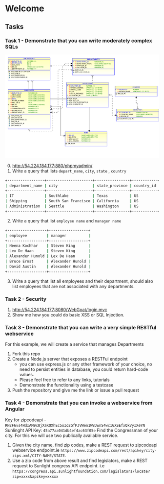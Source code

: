 # Welcome

## Tasks

### Task 1 - Demonstrate that you can write moderately complex SQLs
![](db/hr_er.png)

 0. http://54.224.184.177:880/phpmyadmin/
 1. Write a query that lists `depart_name`, `city`, `state` , `country`

 ```bash
 +-----------------+---------------------+----------------+------------+
 | department_name | city                | state_province | country_id |
 +-----------------+---------------------+----------------+------------+
 | IT              | Southlake           | Texas          | US         |
 | Shipping        | South San Francisco | California     | US         |
 | Administration  | Seattle             | Washington     | US         |
 +-----------------+---------------------+----------------+------------+
 ```
 2. Write a query that list `employee name` and `manager name`

 ```bash
+------------------+------------------+
| employee         | manager          |
+------------------+------------------+
| Neena Kochhar    | Steven King      |
| Lex De Haan      | Steven King      |
| Alexander Hunold | Lex De Haan      |
| Bruce Ernst      | Alexander Hunold |
| David Austin     | Alexander Hunold |
+------------------+------------------+
 ```
 3. Write a query that list all employees and their department, should also list employees that are not associated with any departments.

### Task 2 - Security
 1. http://54.224.184.177:8080/WebGoat/login.mvc
 2. Show me how you could do basic XSS or SQL Injection.

### Task 3 - Demonstrate that you can write a very simple RESTful webservice
 For this example, we will create a service that manages Departments
 1. Fork this repo
 2. Create a Node.js server that exposes a RESTFul endpoint
    - you can use express.js or any other framework of your choice, no need to persist entities in database, you could return hard-code values.
    - Please feel free to refer to any links, tutorials
    - Demonstrate the functionality using a testcase
 3. Push the repository and give me the link or issue a pull request

### Task 4 - Demonstrate that you can invoke a webservice from Angular
 Key for zipcodeapi - `RN2F6vs4HdIAM9x8jXaKQXhEc5oIo2GfPJVWen1WBJwnS4wc1GXSEfxQkVyIXeYN`
 Sunlinght API Key: `45a77aa041db4ef4ac63f05e`
 Find the Congressman of your city. For this we will use two publically available service.
  1. Given the city name, find zip codes, make a REST request to zipcodeapi webservice endpoint.ie `https://www.zipcodeapi.com/rest/apikey/city-zips.xml/CITY-NAME/STATE`.
  2. Use a zip code from above result and find legislators, make a REST request to Sunlight congress API endpoint. i.e `https://congress.api.sunlightfoundation.com/legislators/locate?zip=xxxx&apikey=xxxxx`

